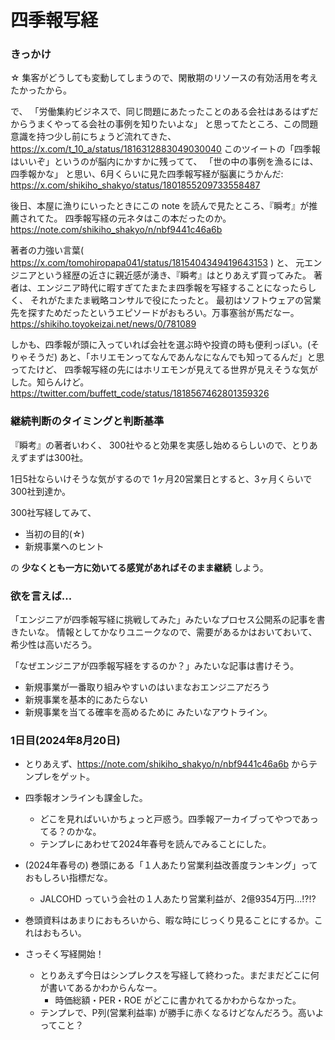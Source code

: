 
# 四季報写経


### きっかけ
☆ 集客がどうしても変動してしまうので、閑散期のリソースの有効活用を考えたかったから。

で、
「労働集約ビジネスで、同じ問題にあたったことのある会社はあるはずだからうまくやってる会社の事例を知りたいよな」
と思ってたところ、この問題意識を持つ少し前にちょうど流れてきた、
https://x.com/t_10_a/status/1816312883049030040
このツイートの「四季報はいいぞ」というのが脳内にかすかに残ってて、
「世の中の事例を漁るには、四季報かな」
と思い、6月くらいに見た四季報写経が脳裏にうかんだ: https://x.com/shikiho_shakyo/status/1801855209733558487


後日、本屋に漁りにいったときにこの note を読んで見たところ、『瞬考』が推薦されてた。
四季報写経の元ネタはこの本だったのか。
https://note.com/shikiho_shakyo/n/nbf9441c46a6b

著者の力強い言葉( https://x.com/tomohiropapa041/status/1815404349419643153 ) と、
元エンジニアという経歴の近さに親近感が湧き、『瞬考』はとりあえず買ってみた。
著者は、エンジニア時代に暇すぎてたまたま四季報を写経することになったらしく、
それがたまたま戦略コンサルで役にたったと。
最初はソフトウェアの営業先を探すためだったというエピソードがおもろい。万事塞翁が馬だなー。
https://shikiho.toyokeizai.net/news/0/781089


しかも、四季報が頭に入っていれば会社を選ぶ時や投資の時も便利っぽい。(そりゃそうだ)
あと、「ホリエモンってなんであんなになんでも知ってるんだ」と思ってたけど、
四季報写経の先にはホリエモンが見えてる世界が見えそうな気がした。知らんけど。
https://twitter.com/buffett_code/status/1818567462801359326




### 継続判断のタイミングと判断基準

『瞬考』の著者いわく、
300社やると効果を実感し始めるらしいので、とりあえずまずは300社。

1日5社ならいけそうな気がするので
1ヶ月20営業日とすると、3ヶ月くらいで300社到達か。

300社写経してみて、

* 当初の目的(☆)
* 新規事業へのヒント

の **少なくとも一方に効いてる感覚があればそのまま継続** しよう。




### 欲を言えば...

「エンジニアが四季報写経に挑戦してみた」みたいなプロセス公開系の記事を書きたいな。
情報としてかなりユニークなので、需要があるかはおいておいて、希少性は高いだろう。

「なぜエンジニアが四季報写経をするのか？」みたいな記事は書けそう。
* 新規事業が一番取り組みやすいのはいまなおエンジニアだろう
* 新規事業を基本的にあたらない
* 新規事業を当てる確率を高めるために
みたいなアウトライン。


### 1日目(2024年8月20日)

 - とりあえず、https://note.com/shikiho_shakyo/n/nbf9441c46a6b からテンプレをゲット。
 - 四季報オンラインも課金した。
   - どこを見ればいいかちょっと戸惑う。四季報アーカイブってやつであってる？のかな。
   - テンプレにあわせて2024年春号を読んでみることにした。
 - (2024年春号の) 巻頭にある「１人あたり営業利益改善度ランキング」っておもしろい指標だな。
   - JALCOHD っていう会社の１人あたり営業利益が、2億9354万円...!?!?
 - 巻頭資料はあまりにおもろいから、暇な時にじっくり見ることにするか。これはおもろい。

 - さっそく写経開始！
   - とりあえず今日はシンプレクスを写経して終わった。まだまだどこに何が書いてあるかわからんなー。
     - 時価総額・PER・ROE がどこに書かれてるかわからなかった。
   - テンプレで、P列(営業利益率) が勝手に赤くなるけどなんだろう。高いよってこと？

